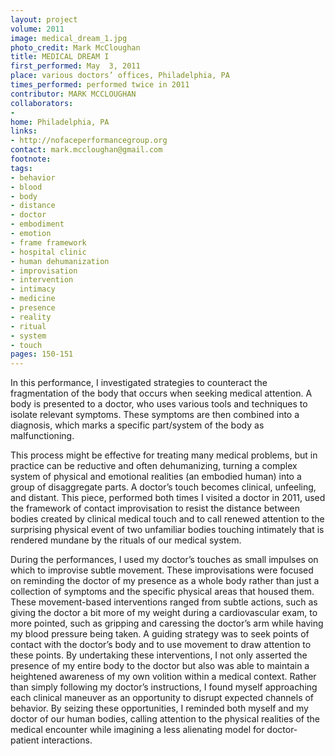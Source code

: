 ```yaml
---
layout: project
volume: 2011
image: medical_dream_1.jpg
photo_credit: Mark McCloughan
title: MEDICAL DREAM I
first_performed: May  3, 2011
place: various doctors’ offices, Philadelphia, PA
times_performed: performed twice in 2011
contributor: MARK MCCLOUGHAN
collaborators:
-
home: Philadelphia, PA
links:
- http://nofaceperformancegroup.org
contact: mark.mccloughan@gmail.com
footnote:
tags:
- behavior
- blood
- body
- distance
- doctor
- embodiment
- emotion
- frame framework
- hospital clinic
- human dehumanization
- improvisation
- intervention
- intimacy
- medicine
- presence
- reality
- ritual
- system
- touch
pages: 150-151
---
```


In this performance, I investigated strategies to counteract the fragmentation of the body that occurs when seeking medical attention. A body is presented to a doctor, who uses various tools and techniques to isolate relevant symptoms. These symptoms are then combined into a diagnosis, which marks a specific part/system of the body as malfunctioning.

This process might be effective for treating many medical problems, but in practice can be reductive and often dehumanizing, turning a complex system of physical and emotional realities (an embodied human) into a group of disaggregate parts. A doctor’s touch becomes clinical, unfeeling, and distant. This piece, performed both times I visited a doctor in 2011, used the framework of contact improvisation to resist the distance between bodies created by clinical medical touch and to call renewed attention to the surprising physical event of two unfamiliar bodies touching intimately that is rendered mundane by the rituals of our medical system.

During the performances, I used my doctor’s touches as small impulses on which to improvise subtle movement. These improvisations were focused on reminding the doctor of my presence as a whole body rather than just a collection of symptoms and the specific physical areas that housed them. These movement-based interventions ranged from subtle actions, such as giving the doctor a bit more of my weight during a cardiovascular exam, to more pointed, such as gripping and caressing the doctor’s arm while having my blood pressure being taken. A guiding strategy was to seek points of contact with the doctor’s body and to use movement to draw attention to these points. By undertaking these interventions, I not only asserted the presence of my entire body to the doctor but also was able to maintain a heightened awareness of my own volition within a medical context. Rather than simply following my doctor’s instructions, I found myself approaching each clinical maneuver as an opportunity to disrupt expected channels of behavior. By seizing these opportunities, I reminded both myself and my doctor of our human bodies, calling attention to the physical realities of the medical encounter while imagining a less alienating model for doctor-patient interactions.
